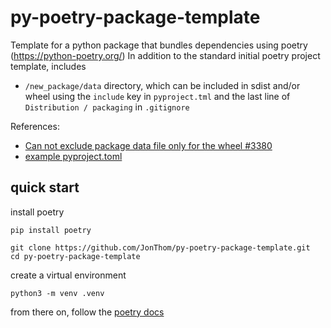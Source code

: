 # py-poetry-package-template

Template for a python package that bundles dependencies using poetry (https://python-poetry.org/)
In addition to the standard initial poetry project template, includes
* `/new_package/data` directory, which can be included in sdist and/or wheel using the `include` key in `pyproject.tml` and the last line of `Distribution / packaging` in `.gitignore`

References:
* [Can not exclude package data file only for the wheel #3380](https://github.com/python-poetry/poetry/issues/3380)
* [example pyproject.toml](https://github.com/zoj613/htnorm/blob/main/pyproject.toml)

## quick start

install poetry

```
pip install poetry
```

```
git clone https://github.com/JonThom/py-poetry-package-template.git
cd py-poetry-package-template
```

create a virtual environment

```
python3 -m venv .venv
```

from there on, follow the [poetry docs](https://python-poetry.org/docs/)

